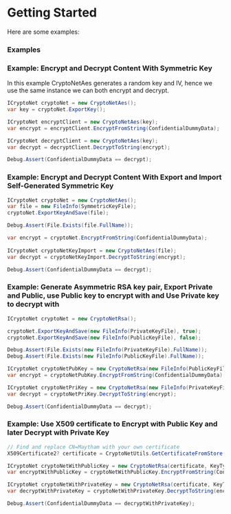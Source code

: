 # Getting Started

Here are some examples:

### Examples

### Example: Encrypt and Decrypt Content With Symmetric Key
In this example CryptoNetAes generates a random key and IV, hence we use the same instance we can both encrypt and decrypt.
```csharp
ICryptoNet cryptoNet = new CryptoNetAes();
var key = cryptoNet.ExportKey();

ICryptoNet encryptClient = new CryptoNetAes(key);
var encrypt = encryptClient.EncryptFromString(ConfidentialDummyData);

ICryptoNet decryptClient = new CryptoNetAes(key);
var decrypt = decryptClient.DecryptToString(encrypt);

Debug.Assert(ConfidentialDummyData == decrypt);
```

### Example: Encrypt and Decrypt Content With Export and Import Self-Generated Symmetric Key
```csharp
ICryptoNet cryptoNet = new CryptoNetAes();
var file = new FileInfo(SymmetricKeyFile);
cryptoNet.ExportKeyAndSave(file);

Debug.Assert(File.Exists(file.FullName));

var encrypt = cryptoNet.EncryptFromString(ConfidentialDummyData);
        
ICryptoNet cryptoNetKeyImport = new CryptoNetAes(file);
var decrypt = cryptoNetKeyImport.DecryptToString(encrypt);

Debug.Assert(ConfidentialDummyData == decrypt);
```

### Example: Generate Asymmetric RSA key pair, Export Private and Public, use Public key to encrypt with and Use Private key to decrypt with
```csharp
ICryptoNet cryptoNet = new CryptoNetRsa();

cryptoNet.ExportKeyAndSave(new FileInfo(PrivateKeyFile), true);
cryptoNet.ExportKeyAndSave(new FileInfo(PublicKeyFile), false);

Debug.Assert(File.Exists(new FileInfo(PrivateKeyFile).FullName));
Debug.Assert(File.Exists(new FileInfo(PublicKeyFile).FullName));

ICryptoNet cryptoNetPubKey = new CryptoNetRsa(new FileInfo(PublicKeyFile));
var encrypt = cryptoNetPubKey.EncryptFromString(ConfidentialDummyData);

ICryptoNet cryptoNetPriKey = new CryptoNetRsa(new FileInfo(PrivateKeyFile));
var decrypt = cryptoNetPriKey.DecryptToString(encrypt);

Debug.Assert(ConfidentialDummyData == decrypt);
```

### Example: Use X509 certificate to Encrypt with Public Key and later Decrypt with Private Key
```csharp
// Find and replace CN=Maytham with your own certificate
X509Certificate2? certificate = CryptoNetUtils.GetCertificateFromStore("CN=Maytham");

ICryptoNet cryptoNetWithPublicKey = new CryptoNetRsa(certificate, KeyType.PublicKey);
var encryptWithPublicKey = cryptoNetWithPublicKey.EncryptFromString(ConfidentialDummyData);

ICryptoNet cryptoNetWithPrivateKey = new CryptoNetRsa(certificate, KeyType.PrivateKey);
var decryptWithPrivateKey = cryptoNetWithPrivateKey.DecryptToString(encryptWithPublicKey);

Debug.Assert(ConfidentialDummyData == decryptWithPrivateKey);
```
